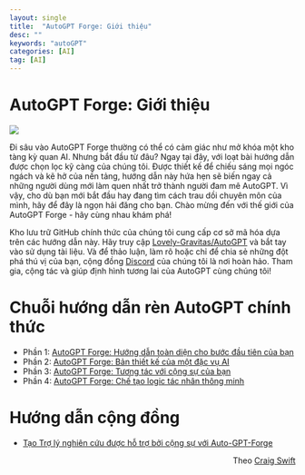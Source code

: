 ```yaml
---
layout: single
title:  "AutoGPT Forge: Giới thiệu"
desc: ""
keywords: "autoGPT"
categories: [AI]
tag: [AI]
---
```


AutoGPT Forge: Giới thiệu
=====================================================

![](https://miro.medium.com/v2/resize:fit:700/1*EZOySHXM4O5btQRohVzFxw.png)

Đi sâu vào AutoGPT Forge thường có thể có cảm giác như mở khóa một kho tàng kỳ quan AI. Nhưng bắt đầu từ đâu? Ngay tại đây, với loạt bài hướng dẫn được chọn lọc kỹ càng của chúng tôi. Được thiết kế để chiếu sáng mọi ngóc ngách và kẽ hở của nền tảng, hướng dẫn này hứa hẹn sẽ biến ngay cả những người dùng mới làm quen nhất trở thành người đam mê AutoGPT. Vì vậy, cho dù bạn mới bắt đầu hay đang tìm cách trau dồi chuyên môn của mình, hãy để đây là ngọn hải đăng cho bạn. Chào mừng đến với thế giới của AutoGPT Forge - hãy cùng nhau khám phá!

Kho lưu trữ GitHub chính thức của chúng tôi cung cấp cơ sở mã hóa dựa trên các hướng dẫn này. Hãy truy cập [Lovely-Gravitas/AutoGPT](https://github.com/Significant-Gravitas/AutoGPT) và bắt tay vào sử dụng tài liệu. Và để thảo luận, làm rõ hoặc chỉ để chia sẻ những đột phá thú vị của bạn, cộng đồng [Discord](https://discord.gg/autogpt) của chúng tôi là nơi hoàn hảo. Tham gia, cộng tác và giúp định hình tương lai của AutoGPT cùng chúng tôi!

Chuỗi hướng dẫn rèn AutoGPT chính thức
======================================

*   Phần 1: [AutoGPT Forge: Hướng dẫn toàn diện cho bước đầu tiên của bạn](/ai/autoGPT-part1-a-comprehensive-guide)
*   Phần 2: [AutoGPT Forge: Bản thiết kế của một đặc vụ AI](/ai/autoGPT-part2-the-blueprint-of-an-ai-agent)
*   Phần 3: [AutoGPT Forge: Tương tác với cộng sự của bạn](/ai/autoGPT-part3-interacting-with-your-agent)
*   Phần 4: [AutoGPT Forge: Chế tạo logic tác nhân thông minh](/ai/-autoGPT-part4-crafting-intelligent-agent-logic)

Hướng dẫn cộng đồng
===================

*   [Tạo Trợ lý nghiên cứu được hỗ trợ bởi cộng sự với Auto-GPT-Forge](https://lablab.ai/t/autogpt-tutorial-creating-a-research-assistant-with-auto-gpt-forge)

<div style="text-align: right">Theo <a href="https://aiedge.medium.com/autogpt-forge-e3de53cc58ec">Craig Swift</a></div>
